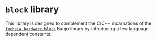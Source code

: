 # `block` library

This library is designed to complement the C/C++ incarnations of the
[`fuchsia.hardware.block`](/sdk/banjo/fuchsia.hardware.block) Banjo library by
introducing a few language-dependent constants.

